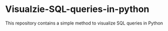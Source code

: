 # Visualzie-SQL-queries-in-python
This repository contains a simple method to visualize SQL queries in Python
